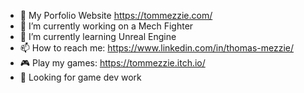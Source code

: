 - 🔗 My Porfolio Website https://tommezzie.com/
- 🔭 I’m currently working on a Mech Fighter
- 🌱 I’m currently learning Unreal Engine
- 📫 How to reach me: https://www.linkedin.com/in/thomas-mezzie/
- 🎮 Play my games: https://tommezzie.itch.io/
- 💼 Looking for game dev work

<!--
- 👯 I’m looking to collaborate on ...
- 🤔 I’m looking for help with ...
- 💬 Ask me about ...
- 😄 Pronouns: ...
- ⚡ Fun fact: ...
-->
